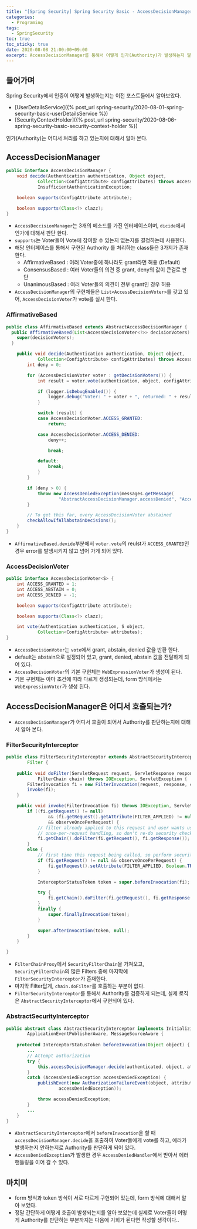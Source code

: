 ```yaml
---
title: "[Spring Security] Spring Security Basic - AccessDecisionManager" 
categories:
  - Programing
tags:
  - SpringSecurity
toc: true
toc_sticky: true
date: 2020-08-08 21:00:00+09:00
excerpt: AccessDecisionManager를 통해서 어떻게 인가(Authority)가 발생하는지 알아 보자.
---
```


## 들어가며
Spring Security에서 인증이 어떻게 발생하는지는 이전 포스트들에서 알아보았다.

- [UserDetailsService]({% post_url spring-security/2020-08-01-spring-security-basic-userDetailsService %})
- [SecurityContextHolder]({% post_url spring-security/2020-08-06-spring-security-basic-security-context-holder %})

인가(Authority)는 어디서 처리를 하고 있는지에 대해서 알아 본다.

## AccessDecisionManager
```java
public interface AccessDecisionManager {
	void decide(Authentication authentication, Object object,
			Collection<ConfigAttribute> configAttributes) throws AccessDeniedException,
			InsufficientAuthenticationException;

	boolean supports(ConfigAttribute attribute);

	boolean supports(Class<?> clazz);
}
```

- `AccessDeccisionManager`는 3개의 메소드를 가진 인터페이스이며, `dicide`에서 인가에 대해서 판단 한다.
- `supports`는 Voter들이 Vote에 참여할 수 있는지 없는지를 결정하는데 사용한다.
- 해당 인터페이스를 통해서 구현된 Authority 를 처리하는 class들은 3가지가 존재한다.
    - AffirmativeBased : 여러 Voter중에 하나라도 grant라면 허용 (Default)  
    - ConsensusBased : 여러 Voter들의 의견 중 grant, deny의 값이 큰걸로 판단   
    - UnanimousBased : 여러 Voter들의 의견이 전부 grant인 경우 허용
- `AccessDecisionManager`의 구현체들은 `List<AccessDecisionVoter>`를 갖고 있어, `AccessDecisionVoter`가 vote를 실시 한다.

### AffirmativeBased

```java
public class AffirmativeBased extends AbstractAccessDecisionManager {
  public AffirmativeBased(List<AccessDecisionVoter<?>> decisionVoters) {
    super(decisionVoters);
  }

	public void decide(Authentication authentication, Object object,
			Collection<ConfigAttribute> configAttributes) throws AccessDeniedException {
		int deny = 0;

		for (AccessDecisionVoter voter : getDecisionVoters()) {
			int result = voter.vote(authentication, object, configAttributes);

			if (logger.isDebugEnabled()) {
				logger.debug("Voter: " + voter + ", returned: " + result);
			}

			switch (result) {
			case AccessDecisionVoter.ACCESS_GRANTED:
				return;

			case AccessDecisionVoter.ACCESS_DENIED:
				deny++;

				break;

			default:
				break;
			}
		}

		if (deny > 0) {
			throw new AccessDeniedException(messages.getMessage(
					"AbstractAccessDecisionManager.accessDenied", "Access is denied"));
		}

		// To get this far, every AccessDecisionVoter abstained
		checkAllowIfAllAbstainDecisions();
	}
}
```

- `AffirmativeBased.devide`부분에서 `voter.vote`의 reulst가 `ACCESS_GRANTED`인 경우 error를 발생시키지 않고 넘어
가게 되어 있다.

### AccessDecisionVoter

```java
public interface AccessDecisionVoter<S> {
	int ACCESS_GRANTED = 1;
	int ACCESS_ABSTAIN = 0;
	int ACCESS_DENIED = -1;

	boolean supports(ConfigAttribute attribute);

	boolean supports(Class<?> clazz);

	int vote(Authentication authentication, S object,
			Collection<ConfigAttribute> attributes);
}
```
- `AccessDecisionVoter`는 `vote`에서 grant, abstain, denied 값을 반환 한다.
- default는 abstain으로 설정되어 있고, grant, denied, abstain 값을 전달하게 되어 있다.
- `AccessDecisionVoter`의 기본 구현체는 `WebExpressionVoter`가 생성이 된다.
- 기본 구현체는 아마 조건에 따라 다르게 생성되는데, form 방식에서는 `WebExpressionVoter`가 생성 된다.

## AccessDecisionManager은 어디서 호출되는가?

- `AccessDecisionManager`가 어디서 호출이 되어서 Authority를 판단하는지에 대해서 알아 본다.

### FilterSecurityInterceptor

```java
public class FilterSecurityInterceptor extends AbstractSecurityInterceptor implements
		Filter {
	
	public void doFilter(ServletRequest request, ServletResponse response,
			FilterChain chain) throws IOException, ServletException {
		FilterInvocation fi = new FilterInvocation(request, response, chain);
		invoke(fi);
	}

	public void invoke(FilterInvocation fi) throws IOException, ServletException {
		if ((fi.getRequest() != null)
				&& (fi.getRequest().getAttribute(FILTER_APPLIED) != null)
				&& observeOncePerRequest) {
			// filter already applied to this request and user wants us to observe
			// once-per-request handling, so don't re-do security checking
			fi.getChain().doFilter(fi.getRequest(), fi.getResponse());
		}
		else {
			// first time this request being called, so perform security checking
			if (fi.getRequest() != null && observeOncePerRequest) {
				fi.getRequest().setAttribute(FILTER_APPLIED, Boolean.TRUE);
			}

			InterceptorStatusToken token = super.beforeInvocation(fi);

			try {
				fi.getChain().doFilter(fi.getRequest(), fi.getResponse());
			}
			finally {
				super.finallyInvocation(token);
			}

			super.afterInvocation(token, null);
		}
	}

}
```

- `FilterChainProxy`에서 `SecurityFilterChain`을 가져오고, `SecurityFilterChain`의 많은 Filters 중에
마지막에 `FilterSecurityInterceptor`가 존재한다.
- 마지막 Filter답게, `chain.doFilter`를 호출하는 부분이 없다.
- `FilterSecurityInterceptor`를 통해서 Authority를 검증하게 되는데, 실제 로직은 `AbstractSecurityInterceptor`에서 구현되어 있다.

### AbstractSecurityInterceptor

```java
public abstract class AbstractSecurityInterceptor implements InitializingBean,
		ApplicationEventPublisherAware, MessageSourceAware {
	
	protected InterceptorStatusToken beforeInvocation(Object object) {
		...
		// Attempt authorization
		try {
			this.accessDecisionManager.decide(authenticated, object, attributes);
		}
		catch (AccessDeniedException accessDeniedException) {
			publishEvent(new AuthorizationFailureEvent(object, attributes, authenticated,
					accessDeniedException));

			throw accessDeniedException;
		}
        ...
	}
}
```

- `AbstractSecurityInterceptor`에서 `beforeInvocation`을 할 때 `accessDecisionManager.decide`을 호출하여
Voter들에게 vote를 하고, 에러가 발생하는지 안하는지로 Authority를 판단하게 되어 있다.
- `AccessDeniedException`가 발생한 경우 `AccessDeniedHandler`에서 받아서 에러 핸들링을 이어 갈 수 있다.

## 마치며
- form 방식과 token 방식이 서로 다르게 구현되어 있는데, form 방식에 대해서 알아 보았다.
- 정말 간단하게 어떻게 호출이 발생되는지를 알아 보았는데 실제로 Voter들이 어떻게 Authority를 판단하는 부분까지는 다음에
기회가 된다면 작성할 생각이다..